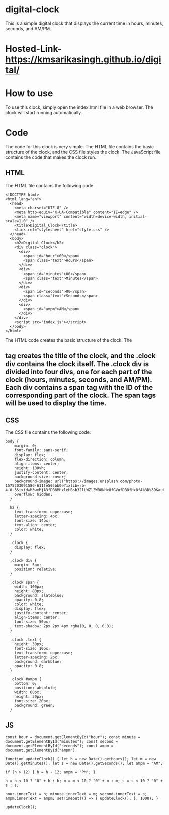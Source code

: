 # digital-clock
This is a simple digital clock that displays the current time in hours, minutes, seconds, and AM/PM.
# Hosted-Link- https://kmsarikasingh.github.io/digital/
# How to use
To use this clock, simply open the index.html file in a web browser. The clock will start running automatically.

# Code
The code for this clock is very simple. The HTML file contains the basic structure of the clock, and the CSS file styles the clock. The JavaScript file contains the code that makes the clock run.

## HTML
The HTML file contains the following code:
```
<!DOCTYPE html>
<html lang="en">
  <head>
    <meta charset="UTF-8" />
    <meta http-equiv="X-UA-Compatible" content="IE=edge" />
    <meta name="viewport" content="width=device-width, initial-scale=1.0" />
    <title>Digital_Clock</title>
    <link rel="stylesheet" href="style.css" />
  </head>
  <body>
    <h2>Digital Clock</h2>
    <div class="clock">
      <div>
        <span id="hour">00</span>
        <span class="text">Hours</span>
      </div>
      <div>
        <span id="minutes">00</span>
        <span class="text">Minutes</span>
      </div>
      <div>
        <span id="seconds">00</span>
        <span class="text">Seconds</span>
      </div>
      <div>
        <span id="ampm">AM</span>
      </div>
    </div>
    <script src="index.js"></script>
  </body>
</html>
```
The HTML code creates the basic structure of the clock. The <h2> tag creates the title of the clock, and the .clock div contains the clock itself. The .clock div is divided into four divs, one for each part of the clock (hours, minutes, seconds, and AM/PM). Each div contains a span tag with the ID of the corresponding part of the clock. The span tags will be used to display the time.

## CSS
The CSS file contains the following code:
```
body {
    margin: 0;
    font-family: sans-serif;
    display: flex;
    flex-direction: column;
    align-items: center;
    height: 100vh;
    justify-content: center;
    background-size: cover;
    background-image: url("https://images.unsplash.com/photo-1575203091586-611fe505bb0e?ixlib=rb-4.0.3&ixid=M3wxMjA3fDB8MHxleHBsb3JlLWZlZWR8NHx8fGVufDB8fHx8fA%3D%3D&auto=format&fit=crop&w=600&q=60");
    overflow: hidden;
  }
  
  h2 {
    text-transform: uppercase;
    letter-spacing: 4px;
    font-size: 14px;
    text-align: center;
    color: white;
  }
  
  .clock {
    display: flex;
  }
  
  .clock div {
    margin: 5px;
    position: relative;
  }
  
  .clock span {
    width: 100px;
    height: 80px;
    background: slateblue;
    opacity: 0.8;
    color: white;
    display: flex;
    justify-content: center;
    align-items: center;
    font-size: 50px;
    text-shadow: 2px 2px 4px rgba(0, 0, 0, 0.3);
  }
  
  .clock .text {
    height: 30px;
    font-size: 10px;
    text-transform: uppercase;
    letter-spacing: 2px;
    background: darkblue;
    opacity: 0.8;
  }
  
  .clock #ampm {
    bottom: 0;
    position: absolute;
    width: 60px;
    height: 30px;
    font-size: 20px;
    background: green;
  }
```
## JS

```
const hour = document.getElementById("hour"); const minute = document.getElementById("minutes"); const second = document.getElementById("seconds"); const ampm = document.getElementById("ampm");

function updateClock() { let h = new Date().getHours(); let m = new Date().getMinutes(); let s = new Date().getSeconds(); let ampm = "AM";

if (h > 12) { h = h - 12; ampm = "PM"; }

h = h < 10 ? "0" + h : h; m = m < 10 ? "0" + m : m; s = s < 10 ? "0" + s : s;

hour.innerText = h; minute.innerText = m; second.innerText = s; ampm.innerText = ampm; setTimeout(() => { updateClock(); }, 1000); }

updateClock();
```

